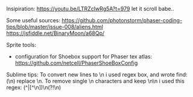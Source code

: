 Insipiration: https://youtu.be/LTRZcIwRg5A?t=979
let it scroll babe.. 

Some useful sources:
https://github.com/photonstorm/phaser-coding-tips/blob/master/issue-008/aliens.html
https://jsfiddle.net/BinaryMoon/a68Qp/

Sprite tools:
* configuration for Shoebox support for Phaser tex atlas: https://github.com/netcell/PhaserShoeBoxConfig

Sublime tips:
To convert new lines to \n i used regex box, and wrote find: (\n) replace \n.
To remove single \n characters and keep \n\n i used this regex: (^|[^\\n])\\n(?!\\n)